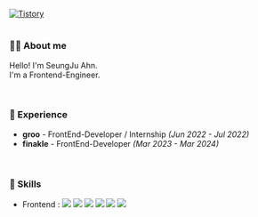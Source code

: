 
<a href = "https://ahnstarju.tistory.com/"> <img src ="https://img.shields.io/badge/Tistory-white.svg?&style=for-the-badge" alt="Tistory"/></a>

#

### 🙋‍♂️ About me
Hello! I'm SeungJu Ahn.
<br />
I'm a Frontend-Engineer.

<br/>

### 🌱 Experience
- **groo** - FrontEnd-Developer / Internship *(Jun 2022 - Jul 2022)*
- **finakle** - FrontEnd-Developer *(Mar 2023 - Mar 2024)*

<br/>

### 🔨 Skills
- Frontend : 
<img src="https://img.shields.io/badge/HTML5-E34F26?style=flat-square&logo=HTML5&logoColor=white"/></a>
<img src="https://img.shields.io/badge/CSS3-1572B6?style=flat-square&logo=CSS3&logoColor=white"/></a>
<img src="https://img.shields.io/badge/JavaScript-F7DF1E?style=flat-square&logo=JavaScript&logoColor=white"/></a>
<img src="https://img.shields.io/badge/React-61DAFB?style=flat-square&logo=React&logoColor=white"/></a>
<img src="https://img.shields.io/badge/TypeScript-3178C6?style=flat-square&logo=TypeScript&logoColor=white"/></a>
<img src="https://img.shields.io/badge/Redux-764ABC?style=flat-square&logo=Redux&logoColor=white"/></a>

<br/>


